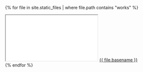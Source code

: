 {% for file in site.static_files | where file.path contains "works" %}
 <div markdown="0">
	<iframe class="demo-frame" src="/void{{ file.path }}"></iframe>
  <a href="{{ file.path | absolute_url }}">{{ file.basename }}</a>
 </div>
{% endfor %}
